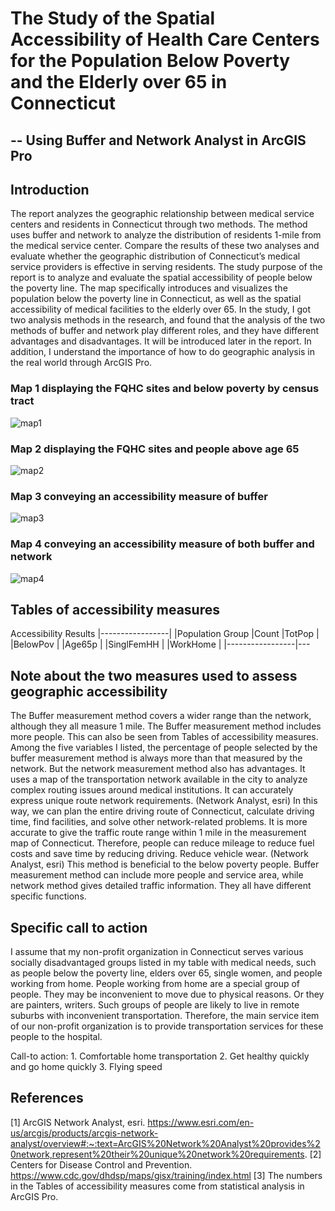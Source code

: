 # The Study of the Spatial Accessibility of Health Care Centers for the Population Below Poverty and the Elderly over 65 in Connecticut
## -- Using Buffer and Network Analyst in ArcGIS Pro

## Introduction
The report analyzes the geographic relationship between medical service centers and residents in Connecticut through two methods. The method uses buffer and network to analyze the distribution of residents 1-mile from the medical service center. Compare the results of these two analyses and evaluate whether the geographic distribution of Connecticut’s medical service providers is effective in serving residents. The study purpose of the report is to analyze and evaluate the spatial accessibility of people below the poverty line. The map specifically introduces and visualizes the population below the poverty line in Connecticut, as well as the spatial accessibility of medical facilities to the elderly over 65. In the study, I got two analysis methods in the research, and found that the analysis of the two methods of buffer and network play different roles, and they have different advantages and disadvantages. It will be introduced later in the report. In addition, I understand the importance of how to do geographic analysis in the real world through ArcGIS Pro.

### Map 1 displaying the FQHC sites and below poverty by census tract
![map1](https://user-images.githubusercontent.com/77243665/120581642-fcb86b80-c3df-11eb-8955-7c8a68b13559.png)

### Map 2 displaying the FQHC sites and people above age 65
![map2](https://user-images.githubusercontent.com/77243665/120581647-ffb35c00-c3df-11eb-84c5-f73c246a14b9.png)

### Map 3 conveying an accessibility measure of buffer
![map3](https://user-images.githubusercontent.com/77243665/120581653-02ae4c80-c3e0-11eb-8422-45ba92f7b2e6.png)

### Map 4 conveying an accessibility measure of both buffer and network
![map4](https://user-images.githubusercontent.com/77243665/120581658-05a93d00-c3e0-11eb-82d6-e1015ab3b229.png)

## Tables of accessibility measures

Accessibility Results
|-----------------|
|Population Group |Count
|TotPop           |
|BelowPov         |
|Age65p           | 
|SinglFemHH       |
|WorkHome         |
|-----------------|---

## Note about the two measures used to assess geographic accessibility
The Buffer measurement method covers a wider range than the network, although they all measure 1 mile. The Buffer measurement method includes more people. This can also be seen from Tables of accessibility measures. Among the five variables I listed, the percentage of people selected by the buffer measurement method is always more than that measured by the network. But the network measurement method also has advantages. It uses a map of the transportation network available in the city to analyze complex routing issues around medical institutions. It can accurately express unique route network requirements. (Network Analyst, esri) In this way, we can plan the entire driving route of Connecticut, calculate driving time, find facilities, and solve other network-related problems. It is more accurate to give the traffic route range within 1 mile in the measurement map of Connecticut. Therefore, people can reduce mileage to reduce fuel costs and save time by reducing driving. Reduce vehicle wear. (Network Analyst, esri) This method is beneficial to the below poverty people. Buffer measurement method can include more people and service area, while network method gives detailed traffic information. They all have different specific functions.

## Specific call to action
I assume that my non-profit organization in Connecticut serves various socially disadvantaged groups listed in my table with medical needs, such as people below the poverty line, elders over 65, single women, and people working from home. People working from home are a special group of people. They may be inconvenient to move due to physical reasons. Or they are painters, writers. Such groups of people are likely to live in remote suburbs with inconvenient transportation. Therefore, the main service item of our non-profit organization is to provide transportation services for these people to the hospital.

Call-to action: 1. Comfortable home transportation 2. Get healthy quickly and go home quickly 3. Flying speed

## References 
[1] ArcGIS Network Analyst, esri. https://www.esri.com/en-us/arcgis/products/arcgis-network-analyst/overview#:~:text=ArcGIS%20Network%20Analyst%20provides%20network,represent%20their%20unique%20network%20requirements.
[2] Centers for Disease Control and Prevention. https://www.cdc.gov/dhdsp/maps/gisx/training/index.html 
[3] The numbers in the Tables of accessibility measures come from statistical analysis in ArcGIS Pro.
